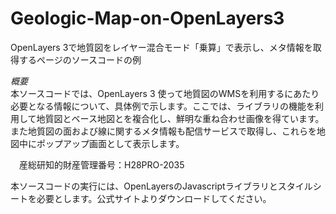 # Geologic-Map-on-OpenLayers3
OpenLayers 3で地質図をレイヤー混合モード「乗算」で表示し、メタ情報を取得するページのソースコードの例

*概要*  
本ソースコードでは、OpenLayers 3 使って地質図のWMSを利用するにあたり必要となる情報について、具体例で示します。ここでは、ライブラリの機能を利用して地質図とベース地図とを複合化し、鮮明な重ね合わせ画像を得ています。また地質図の面および線に関するメタ情報も配信サービスで取得し、これらを地図中にポップアップ画面として表示します。

　産総研知的財産管理番号：H28PRO-2035

本ソースコードの実行には、OpenLayersのJavascriptライブラリとスタイルシートを必要とします。公式サイトよりダウンロードしてください。


